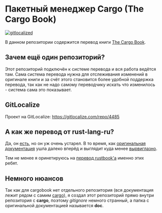 # Пакетный менеджер Cargo (The Cargo Book)

[![gitlocalized ](https://gitlocalize.com/repo/4485/ru/badge.svg)](https://gitlocalize.com/repo/4485/ru?utm_source=badge)

В данном репозитории содержится перевод книги [The Cargo Book](https://github.com/rust-lang/cargo/src/doc).

## Зачем ещё один репозиторий?

Этот репозиторий подключён к системе перевода и вся работа ведётся там.
Сама система перевода нужна для отслеживания изменений в оригинале книги и
за счёт этого становится более удобной поддержка перевода, так как не надо
самому переводчику искать что изменилось - система сама это показывает.

## GitLocalize

Проект на GitLocalize: https://gitlocalize.com/repo/4485

## А как же перевод от rust-lang-ru?

Да, он [есть](https://github.com/rust-lang-ru/cargo-docs-ru), но он уж очень устарел.
В то время, как [оригинальная документация](https://doc.rust-lang.org/cargo) ушла далеко вперёд
и выглядит куда менее [вырвиглазно](https://rurust.github.io/cargo-docs-ru).

Тем не менее я оринетируюсь на [перевод rustbook'а](https://github.com/rust-lang-ru/book) именно этих ребят.

## Немного нюансов

Так как для cargobook нет отдельного репозитория (вся документация лежит рядом с самим
[cargo](https://github.com/rust-lang/cargo)), я создал этот репозиторий прямо внутри репозитория с **cargo**,
поэтому *gitignore* немного странный, а папка с оригинальной документацией называется **doc**.
